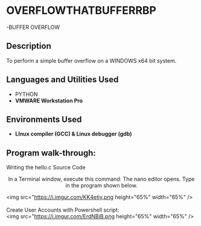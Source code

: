 # OVERFLOWTHATBUFFERRBP

-BUFFER OVERFLOW</h1>


<h2>Description</h2>
To perform a simple buffer overflow on a WINDOWS x64 bit system.

<h2>Languages and Utilities Used</h2>

- PYTHON 
- <b>VMWARE Workstation Pro </b>

<h2>Environments Used </h2>

- <b> LInux compiler (GCC) & Linux debugger (gdb)</b> 
  
<h2>Program walk-through:</h2>
Writing the hello.c Source Code
<p align="center">
In a Terminal window, execute this command:
The nano editor opens. Type in the program shown below.

<img src="https://i.imgur.com/KK4etiy.png height="65%" width="65%" />
<br />
<br />
Create User Accounts with Powershell script: <br/>
<img src="https://i.imgur.com/ErdNBiB.png height="65%" width="65%" />

